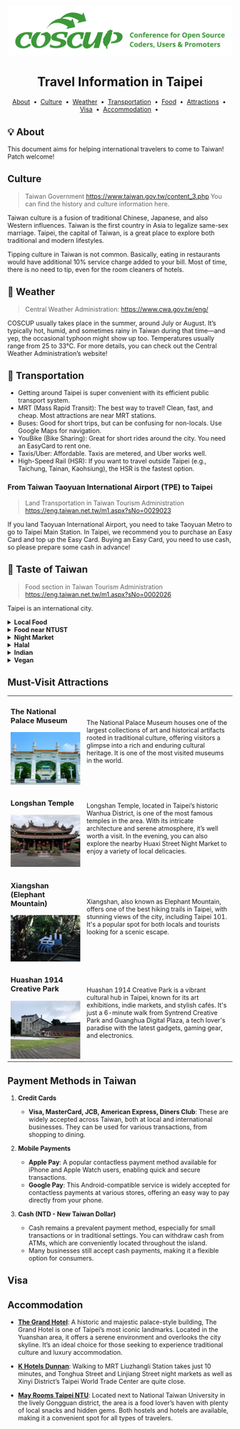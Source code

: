 <img src="assets/coscup-logo.png" alt="coscup">

<div align="center">
  <h1>Travel Information in Taipei</h1>
</div>

<div align="center">
  <p>
    <a href="#-about">About</a> &nbsp;&bull;&nbsp;
    <a href="#culture">Culture</a> &nbsp;&bull;&nbsp;
    <a href="#-weather">Weather</a> &nbsp;&bull;&nbsp;
    <a href="#-transportation">Transportation</a> &nbsp;&bull;&nbsp;
    <a href="#-food">Food</a> &nbsp;&bull;&nbsp;
    <a href="#must-visit-attractions">Attractions</a> &nbsp;&bull;&nbsp;
    <a href="#visa">Visa</a> &nbsp;&bull;&nbsp;
    <a href="#accommodation">Accommodation</a> &nbsp;&bull;&nbsp;
  </p>
</div>

## :bulb: About

This document aims for helping international travelers to come to Taiwan!
Patch welcome!

## Culture
> Taiwan Government https://www.taiwan.gov.tw/content_3.php
> You can find the history and culture information here.

Taiwan culture is a fusion of traditional Chinese, Japanese, and also Western influences.
Taiwan is the first country in Asia to legalize same-sex marriage.
Taipei, the capital of Taiwan, is a great place to explore both traditional and modern lifestyles.

Tipping culture in Taiwan is not common.
Basically, eating in restaurants would have additional 10% service charge added to your bill.
Most of time, there is no need to tip, even for the room cleaners of hotels.

## 🌈 Weather
> Central Weather Administration: https://www.cwa.gov.tw/eng/

COSCUP usually takes place in the summer, around July or August.
It’s typically hot, humid, and sometimes rainy in Taiwan during that time—and yep, the occasional typhoon might show up too.
Temperatures usually range from 25 to 33°C.
For more details, you can check out the Central Weather Administration’s website!

## 🚆 Transportation

- Getting around Taipei is super convenient with its efficient public transport system.
- MRT (Mass Rapid Transit): The best way to travel! Clean, fast, and cheap. Most attractions are near MRT stations.
- Buses: Good for short trips, but can be confusing for non-locals. Use Google Maps for navigation.
- YouBike (Bike Sharing): Great for short rides around the city. You need an EasyCard to rent one.
- Taxis/Uber: Affordable. Taxis are metered, and Uber works well.
- High-Speed Rail (HSR): If you want to travel outside Taipei (e.g., Taichung, Tainan, Kaohsiung), the HSR is the fastest option.

### From Taiwan Taoyuan International Airport (TPE) to Taipei
> Land Transportation in Taiwan Tourism Administration https://eng.taiwan.net.tw/m1.aspx?sNo=0029023
>
If you land Taoyuan International Airport, you need to take Taoyuan Metro to go to Taipei Main Station.
In Taipei, we recommend you to purchase an Easy Card and top up the Easy Card.
Buying an Easy Card, you need to use cash, so please prepare some cash in advance!

## 🧋 Taste of Taiwan
> Food section in Taiwan Tourism Administration https://eng.taiwan.net.tw/m1.aspx?sNo=0002026

Taipei is an international city. 

<details>
    <summary><b>Local Food</b></summary>

Taipei is home to a vibrant street food culture, especially in its night markets. Here are the top street foods you should try when you're in the city, along with some recommended places to enjoy them:

#### 1. **Beef Noodle Soup (牛肉麵)**
   - A signature dish of Taipei, consisting of tender beef and chewy noodles in a savory broth.
   - **Recommended Places**:
     - **(蔥燉牛肉麵)**[<a href="https://maps.app.goo.gl/9H76f98crrergqtR9" target="_blank">Google Map</a>]
     - **(林東芳牛肉麵)**[<a href="https://maps.app.goo.gl/kZXWjDs4jpMqJQYJ9" target="_blank">Google Map</a>]

#### 2. **Oyster Omelette (蚵仔煎)**
   - A popular street food made with fresh oysters, egg, and vegetables, topped with a sweet and savory sauce.
   - **Recommended Places**:
     - **(夜市肉羹蚵仔煎)**[<a href="https://maps.app.goo.gl/Ac8iKdcmaaGrSYrH8" target="_blank">Google Map</a>]

#### 3. **Bubble Tea (珍珠奶茶)**
   - Taiwan's world-famous drink made with tea, milk, and chewy tapioca pearls.
   - **Recommended Places**:

#### 4. **Taiwanese Popcorn Chicken (鹽酥雞)**
   - Crispy deep-fried chicken pieces seasoned with salt, pepper, and basil.
   - **Recommended Places**:

#### 5. **Stinky Tofu (臭豆腐)**
   - Deep-fried tofu with a strong odor but an incredibly rich flavor, usually served with pickled cabbage.
   - **Recommended Places**:

#### 6. **Gua Bao (刈包)**
   - A Taiwanese-style hamburger with braised pork belly, pickled mustard greens, and ground peanuts wrapped in a steamed bun.
   - **Recommended Places**:

#### 7. **Braised Pork Rice (滷肉飯)**
   - A comforting dish consisting of rice topped with slow-braised pork in a savory soy-based sauce.
   - **Recommended Places**:

#### 8. **Taiwanese Sausage with Sticky Rice (米腸)**
   - Grilled sausage wrapped in sticky rice and served with garlic, cucumber, and soy sauce.
   - **Recommended Places**:

#### 9. **Tian Bu La (甜不辣)**
   - Taiwanese-style tempura made from fish cakes, squid, and vegetables, served with a sweet sauce.
   - **Recommended Places**:

#### 10. **Taiwanese Fish Balls (魚丸)**
   - Chewy fish balls served in a light broth, often accompanied by vegetables.
   - **Recommended Places**:


#### 11. **Hot Star Large Fried Chicken (豪大大雞排)**
   - Known for their massive fried chicken pieces, served crispy and juicy.
   - **Recommended Places**:

---

These street foods represent the diverse and delicious food scene of Taipei, and the

</details>

<details>
    <summary><b>Food near NTUST</b></summary>
    Food near National Taiwan University of Science and Technology (NTUST) (Mostly located in the Gongguan area, near NTUST)
    <ul>
        <li>NTUST First Student Cafeteria - 美德耐 (Ping Ke Buffet): [<a href="https://maps.app.goo.gl/2avW6UjkkDbgHUwPA" target="_blank">Google Map</a>] - Affordable buffet</li>
        <li>Lan Jia Gua Bao (Steamed Sandwich): [<a href="https://maps.app.goo.gl/VveBWuYJYdWWGypY7" target="_blank">Google Map</a>] - Famous gua bao shop</li>
        <li>Kuang Yi Shi Hao: [<a href="https://g.co/kgs/6hpLeiq" target="_blank">Google Map</a>] - Brunch, light meals </li>
        <li>Gouyi Xia Izakaya (Gongguan Branch): [<a href="https://g.co/kgs/NiuryCK" target="_blank">Google Map</a>] - Japanese izakaya</li>
        <li>Shishlik Pita x Kebab Middle Eastern Restaurant: [<a href="https://g.co/kgs/46LSRTG" target="_blank">Google Map</a>] - Middle Eastern cuisine</li>
        <li>picnic Cafe: [<a href="https://g.co/kgs/aihSgZw" target="_blank">Google Map</a>] - Cafe, light meals </li>
    </ul>
</details>

<details>
    <summary><b>Night Market</b></summary>
    <ul>
        <li><b>Shilin Night Market (士林夜市)</b>: Best for classic street food.</li>
        <li><b>Raohe Night Market (饒河夜市)</b>: Famous for black pepper buns.</li>
        <li><b>Ningxia Night Market (寧夏夜市)</b>: Great for traditional Taiwanese snacks.</li>
    </ul>
</details>

<details>
    <summary><b>Halal</b></summary>
> https://eng.taiwan.net.tw/m1.aspx?sNo=0020323
</details>

<details>
    <summary><b>Indian</b></summary>
</details>

<details>
    <summary><b>Vegan</b></summary>
</details>


## Must-Visit Attractions
<table>
  <tr>
    <td>
      <h3>The National Palace Museum</h3>
      <img src="assets/National_Palace_Museum.jpg" alt="National Palace Museum">
    </td>
    <td>
      The National Palace Museum houses one of the largest collections of art and historical artifacts rooted in traditional culture, offering visitors a glimpse into a rich and enduring cultural heritage. It is one of the most visited museums in the world.
    </td>
  </tr>
  <tr>
    <td>
      <h3>Longshan Temple</h3>
      <img src="assets/Longshan_Temple.jpg" alt="Longshan Temple">
    </td>
    <td>
      Longshan Temple, located in Taipei’s historic Wanhua District, is one of the most famous temples in the area. With its intricate architecture and serene atmosphere, it’s well worth a visit. In the evening, you can also explore the nearby Huaxi Street Night Market to enjoy a variety of local delicacies.
    </td>
  </tr>
  <tr>
    <td>
      <h3>Xiangshan (Elephant Mountain)</h3>
      <img src="assets/Xiangshan.jpg" alt="Xiangshan">
    </td>
    <td>
      Xiangshan, also known as Elephant Mountain, offers one of the best hiking trails in Taipei, with stunning views of the city, including Taipei 101. It's a popular spot for both locals and tourists looking for a scenic escape.
    </td>
  </tr>
  <tr>
    <td>
      <h3>Huashan 1914 Creative Park</h3>
      <img src="assets/Huashan.jpg" alt="Huashan 1914 Creative Park">
    </td>
    <td>
      Huashan 1914 Creative Park is a vibrant cultural hub in Taipei, known for its art exhibitions, indie markets, and stylish cafés. It's just a 6-minute walk from Syntrend Creative Park and Guanghua Digital Plaza, a tech lover's paradise with the latest gadgets, gaming gear, and electronics.
    </td>
  </tr>
</table>

## Payment Methods in Taiwan

1. **Credit Cards**
   - **Visa, MasterCard, JCB, American Express, Diners Club**: These are widely accepted across Taiwan, both at local and international businesses. They can be used for various transactions, from shopping to dining.

2. **Mobile Payments**
   - **Apple Pay**: A popular contactless payment method available for iPhone and Apple Watch users, enabling quick and secure transactions.
   - **Google Pay**: This Android-compatible service is widely accepted for contactless payments at various stores, offering an easy way to pay directly from your phone.

3. **Cash (NTD - New Taiwan Dollar)**
   - Cash remains a prevalent payment method, especially for small transactions or in traditional settings. You can withdraw cash from ATMs, which are conveniently located throughout the island.
   - Many businesses still accept cash payments, making it a flexible option for consumers.

## Visa

## Accommodation
- [**The Grand Hotel**](https://www.grand-hotel.org/EN/official/main.aspx?gh=TP): A historic and majestic palace-style building, The Grand Hotel is one of Taipei’s most iconic landmarks. Located in the Yuanshan area, it offers a serene environment and overlooks the city skyline. It’s an ideal choice for those seeking to experience traditional culture and luxury accommodation.

- [**K Hotels Dunnan**](http://dunnan.khotels.com.tw/en/): Walking to MRT Liuzhangli Station takes just 10 minutes, and Tonghua Street and Linjiang Street night markets as well as Xinyi District’s Taipei World Trade Center are quite close. 

- [**May Rooms Taipei NTU**](https://mayrooms.info/ntu/): Located next to National Taiwan University in the lively Gongguan district, the area is a food lover’s haven with plenty of local snacks and hidden gems. Both hostels and hotels are available, making it a convenient spot for all types of travelers.